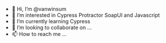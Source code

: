 - 👋 Hi, I’m @vanwinsum
- 👀 I’m interested in Cypress Protractor SoapUI and Javascript
- 🌱 I’m currently learning Cypress
- 💞️ I’m looking to collaborate on ...
- 📫 How to reach me ...

<!---
vanwinsum/vanwinsum is a ✨ special ✨ repository because its `README.md` (this file) appears on your GitHub profile.
You can click the Preview link to take a look at your changes.
--->

